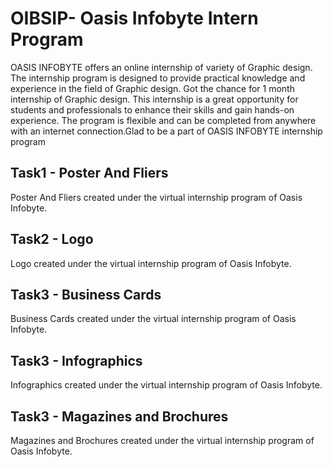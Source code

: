 # OIBSIP-  Oasis Infobyte Intern Program
OASIS INFOBYTE offers an online internship of variety of Graphic design. The internship program is designed to provide practical knowledge and experience in the field of Graphic design. Got the chance for 1 month internship of Graphic design. This internship is a great opportunity for students and professionals to enhance their skills and gain hands-on experience. The program is flexible and can be completed from anywhere with an internet connection.Glad to be a part of OASIS INFOBYTE internship program


## Task1 - Poster And Fliers
Poster And Fliers created under the virtual internship program of Oasis Infobyte.

## Task2 - Logo
Logo created under the virtual internship program of Oasis Infobyte. 

## Task3 - Business Cards
Business Cards created under the virtual internship program of Oasis Infobyte. 

## Task3 - Infographics
Infographics created under the virtual internship program of Oasis Infobyte. 

## Task3 - Magazines and Brochures
Magazines and Brochures created under the virtual internship program of Oasis Infobyte. 
